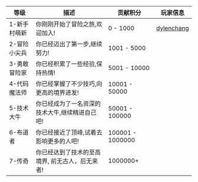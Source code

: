| 等级 | 描述 | 贡献积分 | 玩家信息 |
| --- | --- | --- | --- |
| 1-新手村萌新 | 你刚刚开始了冒险之旅,欢迎加入! | 0 - 1000 | [dylenchang](https://github.com/dylenchang) |
| 2-冒险小尖兵 | 你已经迈出了第一步,继续努力! | 1001 - 5000 |  |
| 3-勇敢冒险家 | 你已经积累了一些经验,保持热情! | 5001 - 10000 |  |
| 4-代码魔法师 | 你已经掌握了不少技巧,向更高的境界进发! | 10001 - 50000 |  |
| 5-技术大牛 | 你已经成为了一名资深的技术大牛,继续精进自己吧! | 50001 - 100000 |  |
| 6-布道者 | 你已经接近了顶峰,试着去影响更多的人吧! | 100001 - 1000000 |  |
| 7-传奇| 你已经达到了技术的至高境界, 前无古人，后无来者! | 1000000+ |  |